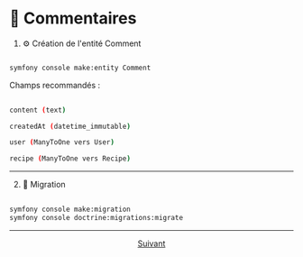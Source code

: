 # 💬 Commentaires

1. ⚙️ Création de l'entité Comment

```bash

symfony console make:entity Comment

```


Champs recommandés :

```bash
  
content (text)

createdAt (datetime_immutable)

user (ManyToOne vers User)

recipe (ManyToOne vers Recipe)

```

---

2. 🧪 Migration

```bash
  
symfony console make:migration
symfony console doctrine:migrations:migrate

```









---

<p align="center">
  <a href="./theme-sombre-clair.md">Suivant</a>
</p>